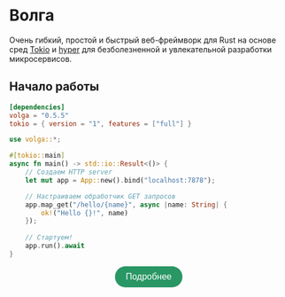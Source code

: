 # Волга

Очень гибкий, простой и быстрый веб-фреймворк для Rust на основе сред [Tokio](https://tokio.rs/) и [hyper](https://hyper.rs/) для безболезненной и увлекательной разработки микросервисов.

## Начало работы
```toml
[dependencies]
volga = "0.5.5"
tokio = { version = "1", features = ["full"] }
```
```rust
use volga::*;

#[tokio::main]
async fn main() -> std::io::Result<()> {
    // Создаем HTTP server
    let mut app = App::new().bind("localhost:7878");

    // Настраиваем обработчик GET запросов
    app.map_get("/hello/{name}", async |name: String| {
        ok!("Hello {}!", name)
    });
    
    // Стартуем!
    app.run().await
}
```


<div align="center">

<a href="https://romanemreis.github.io/volga-docs/ru/basics/quick-start.html" style="display: inline-block; padding: 10px 20px; background-color: #299764; color: #fff; text-decoration: none; border-radius: 25px; font-family: Arial, sans-serif; font-size: 16px; text-align: center;">
  <p3>Подробнее</p3>
</a>

</div>
